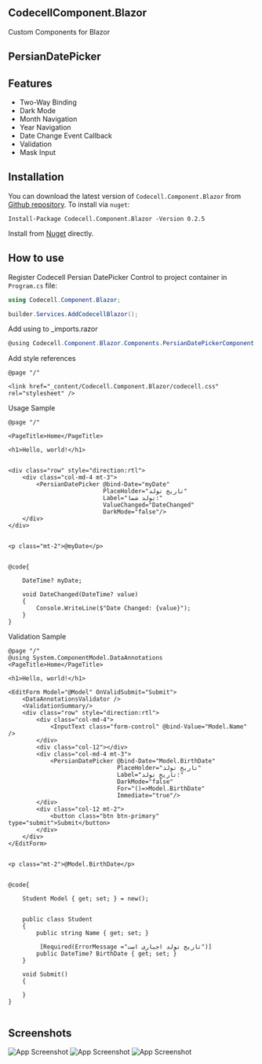 ## CodecellComponent.Blazor
Custom Components for Blazor

## PersianDatePicker
## Features

- Two-Way Binding
- Dark Mode
- Month Navigation
- Year Navigation
- Date Change Event Callback
- Validation
- Mask Input

## Installation
You can download the latest version of `Codecell.Component.Blazor` from [Github repository](https://github.com/codecellir/Codecell.Blazor.Components).
To install via `nuget`:
```
Install-Package Codecell.Component.Blazor -Version 0.2.5
```
Install from [Nuget](https://www.nuget.org/packages/Codecell.Component.Blazor) directly.

## How to use
Register Codecell Persian DatePicker Control to project container in `Program.cs` file:
``` C#
using Codecell.Component.Blazor;

builder.Services.AddCodecellBlazor();
```

Add using to _imports.razor
``` C#
@using Codecell.Component.Blazor.Components.PersianDatePickerComponent
```

Add style references
``` Razor
@page "/"

<link href="_content/Codecell.Component.Blazor/codecell.css" rel="stylesheet" />
```

Usage Sample
``` Razor
@page "/"

<PageTitle>Home</PageTitle>

<h1>Hello, world!</h1>


<div class="row" style="direction:rtl">
    <div class="col-md-4 mt-3">
        <PersianDatePicker @bind-Date="myDate"
                           PlaceHolder="تاریخ تولد"
                           Label="تولد شما:"
                           ValueChanged="DateChanged"
                           DarkMode="false"/>
    </div>
</div>


<p class="mt-2">@myDate</p>


@code{

    DateTime? myDate;

    void DateChanged(DateTime? value)
    {
        Console.WriteLine($"Date Changed: {value}");
    }
}

```

Validation Sample
``` Razor
@page "/"
@using System.ComponentModel.DataAnnotations
<PageTitle>Home</PageTitle>

<h1>Hello, world!</h1>

<EditForm Model="@Model" OnValidSubmit="Submit">
    <DataAnnotationsValidator />
    <ValidationSummary/>
    <div class="row" style="direction:rtl">
        <div class="col-md-4">
            <InputText class="form-control" @bind-Value="Model.Name" />
        </div>
        <div class="col-12"></div>
        <div class="col-md-4 mt-3">
            <PersianDatePicker @bind-Date="Model.BirthDate"
                               PlaceHolder="تاریخ تولد"
                               Label="تاریخ تولد:"
                               DarkMode="false"
                               For="()=>Model.BirthDate" 
                               Immediate="true"/>
        </div>
        <div class="col-12 mt-2">
            <button class="btn btn-primary" type="submit">Submit</button>
        </div>
    </div>
</EditForm>


<p class="mt-2">@Model.BirthDate</p>


@code{

    Student Model { get; set; } = new();


    public class Student
    {
        public string Name { get; set; }

         [Required(ErrorMessage ="تاریخ تولد اجباری است")]
        public DateTime? BirthDate { get; set; }
    }

    void Submit()
    {

    }
}


```


## Screenshots
![App Screenshot](https://github.com/codecellir/Codecell.Blazor.Components/blob/master/screenshots/light.png?raw=true)
![App Screenshot](https://github.com/codecellir/Codecell.Blazor.Components/blob/master/screenshots/dark.png?raw=true)
![App Screenshot](https://github.com/codecellir/Codecell.Blazor.Components/blob/master/screenshots/validation.png?raw=true)